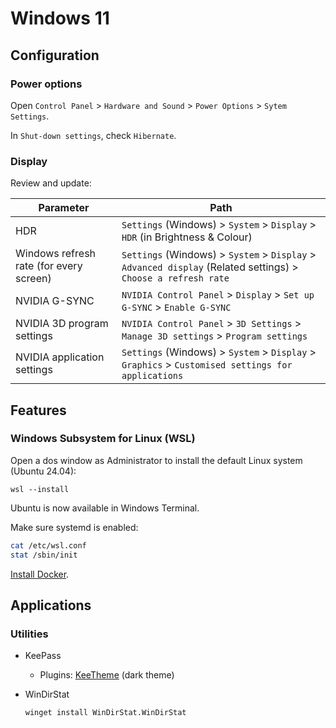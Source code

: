 # Windows 11

## Configuration

### Power options

Open `Control Panel` > `Hardware and Sound` >  `Power Options` > `Sytem Settings`.

In  `Shut-down settings`, check `Hibernate`.

### Display

Review and update:

Parameter                               | Path
----------------------------------------|----------------------------------------------------------------------------------------------------
HDR                                     | `Settings` (Windows) > `System` > `Display` > `HDR` (in Brightness & Colour)
Windows refresh rate (for every screen) | `Settings` (Windows) > `System` > `Display` > `Advanced display` (Related settings) > `Choose a refresh rate`
NVIDIA G-SYNC                           | `NVIDIA Control Panel` > `Display` > `Set up G-SYNC` > `Enable G-SYNC`
NVIDIA 3D program settings              | `NVIDIA Control Panel` > `3D Settings` > `Manage 3D settings` > `Program settings`
NVIDIA application settings             | `Settings` (Windows) > `System` > `Display` > `Graphics` > `Customised settings for applications`

## Features

### Windows Subsystem for Linux (WSL)

Open a dos window as Administrator to install the default Linux system (Ubuntu 24.04):

```dos
wsl --install
```

Ubuntu is now available in Windows Terminal.

Make sure systemd is enabled:

```bash
cat /etc/wsl.conf
stat /sbin/init
```

[Install Docker](../ubuntu/ubuntu-24_04.md#docker).

## Applications

### Utilities

* KeePass
  * Plugins: [KeeTheme](https://github.com/xatupal/KeeTheme) (dark theme)
* WinDirStat

    ```dos
    winget install WinDirStat.WinDirStat
    ```

